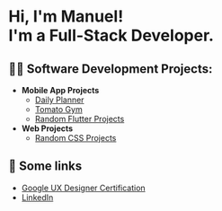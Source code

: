 <h1>Hi, I'm Manuel! <br/>I'm a Full-Stack Developer.</h1>

<h2>👨‍💻 Software Development Projects:</h2>

- <b>Mobile App Projects</b>
  - [Daily Planner](https://github.com/txnello/daily-planner)
  - [Tomato Gym](https://github.com/txnello/tomato-gym)
  - [Random Flutter Projects](https://github.com/txnello/mobile-prjs)
- <b>Web Projects</b>
  - [Random CSS Projects](https://github.com/txnello/css-prjs)

<h2>🔗 Some links</h2>

- [Google UX Designer Certification](https://www.credly.com/badges/b8905df7-77f0-41e0-a4ff-da1f56d99a28)
- [LinkedIn](https://www.linkedin.com/in/txnello/)

